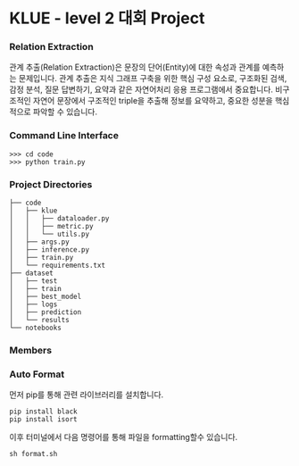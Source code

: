 # KLUE - level 2 대회 Project
### Relation Extraction
관계 추출(Relation Extraction)은 문장의 단어(Entity)에 대한 속성과 관계를 예측하는 문제입니다. 관계 추출은 지식 그래프 구축을 위한 핵심 구성 요소로, 구조화된 검색, 감정 분석, 질문 답변하기, 요약과 같은 자연어처리 응용 프로그램에서 중요합니다. 비구조적인 자연어 문장에서 구조적인 triple을 추출해 정보를 요약하고, 중요한 성분을 핵심적으로 파악할 수 있습니다.

### Command Line Interface
```
>>> cd code
>>> python train.py
```
### Project Directories
```
├── code
│   ├── klue
│   │   ├── dataloader.py
│   │   ├── metric.py
│   │   └── utils.py
│   ├── args.py
│   ├── inference.py
│   ├── train.py
│   └── requirements.txt
├── dataset
│   ├── test
│   ├── train
│   ├── best_model
│   ├── logs
│   ├── prediction
│   └── results
└── notebooks
```
### Members

### Auto Format
먼저 pip를 통해 관련 라이브러리를 설치합니다.
```
pip install black
pip install isort
```
이후 터미널에서 다음 명령어를 통해 파일을 formatting할수 있습니다.

```sh format.sh```
